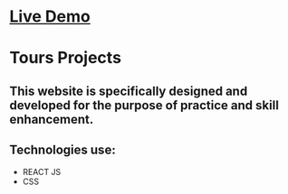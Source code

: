 # [Live Demo](https://tours-virid.vercel.app/)
# Tours Projects

## This website is specifically designed and developed for the purpose of practice and skill enhancement.

## Technologies use:
- REACT JS
- CSS
